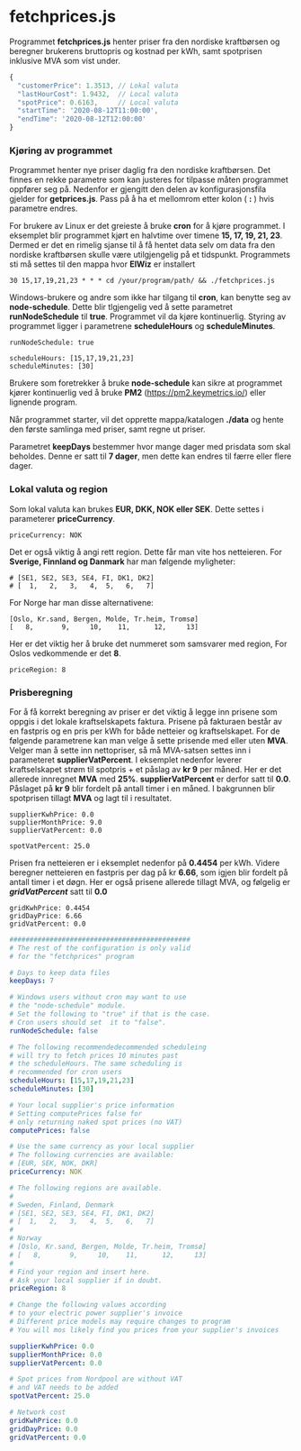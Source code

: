 # fetchprices.js

Programmet **fetchprices.js** henter priser fra den nordiske kraftbørsen og beregner 
brukerens bruttopris og kostnad per kWh, samt spotprisen inklusive MVA som vist under.

```javascript
{
  "customerPrice": 1.3513, // Lokal valuta
  "lastHourCost": 1.9432,  // Local valuta
  "spotPrice": 0.6163,     // Local valuta
  "startTime": '2020-08-12T11:00:00',
  "endTime": '2020-08-12T12:00:00'
}
```
### Kjøring av programmet

Programmet henter nye priser daglig fra den nordiske kraftbørsen. 
Det finnes en rekke parametre som kan justeres for tilpasse måten programmet oppfører seg på.
Nedenfor er gjengitt den delen av konfigurasjonsfila gjelder for **getprices.js**.
Pass på å ha et mellomrom etter kolon \( **:** \) hvis parametre endres.

For brukere av Linux er det greieste å bruke **cron** for å kjøre programmet.
I eksemplet blir programmet kjørt en halvtime over timene **15, 17, 19, 21, 23**. 
Dermed er det en rimelig sjanse til å få hentet data selv om data 
fra den nordiske kraftbørsen skulle være utilgjengelig på et tidspunkt. 
Programmets sti må settes til den mappa hvor **ElWiz** er installert

```
30 15,17,19,21,23 * * * cd /your/program/path/ && ./fetchprices.js
```
Windows-brukere og andre som ikke har tilgang til **cron**, kan benytte seg av **node-schedule**.
Dette blir tlgjengelig ved å sette parametret **runNodeSchedule** til **true**.
Programmet vil da kjøre kontinuerlig. 
Styring av programmet ligger i parametrene **scheduleHours** og **scheduleMinutes**.

```
runNodeSchedule: true

scheduleHours: [15,17,19,21,23]
scheduleMinutes: [30]
```
Brukere som foretrekker å bruke **node-schedule** kan sikre at programmet kjører kontinuerlig
ved å bruke **PM2** (https://pm2.keymetrics.io/) eller lignende program.

Når programmet starter, vil det opprette mappa/katalogen **./data** og hente den første samlinga
med priser, samt regne ut priser.

Parametret **keepDays** bestemmer hvor mange dager med prisdata som skal beholdes. 
Denne er satt til **7 dager**, men dette kan endres til færre eller flere dager.

### Lokal valuta og region

Som lokal valuta kan brukes **EUR, DKK, NOK eller SEK**. Dette settes i parameterer **priceCurrency**.
```
priceCurrency: NOK
```
Det er også viktig å angi rett region. Dette får man vite hos netteieren. 
For **Sverige, Finnland og Danmark** har man følgende myligheter:
```
# [SE1, SE2, SE3, SE4, FI, DK1, DK2]
# [  1,   2,   3,   4,  5,   6,   7]
```
For Norge har man disse alternativene:
```
[Oslo, Kr.sand, Bergen, Molde, Tr.heim, Tromsø]
[   8,       9,     10,    11,      12,     13]
```
Her er det viktig her å bruke det nummeret som samsvarer med region,
For Oslos vedkommende er det **8**.
```
priceRegion: 8
```

### Prisberegning
For å få korrekt beregning av priser er det viktig å legge inn prisene som oppgis i det lokale kraftselskapets faktura. 
Prisene på fakturaen består av en fastpris og en pris per kWh for både netteier og kraftselskapet.
For de følgende parametrene kan man velge å sette prisende med eller uten **MVA**. 
Velger man å sette inn nettopriser, så må MVA-satsen settes inn i parameteret **supplierVatPercent**.
I eksemplet nedenfor leverer kraftselskapet strøm til spotpris + et påslag av **kr 9** per måned.
Her er det allerede innregnet **MVA** med **25%**. **supplierVatPercent** er derfor satt til **0.0**. 
Påslaget på **kr 9** blir fordelt på antall timer i en måned. 
I bakgrunnen blir spotprisen tillagt **MVA** og lagt til i resultatet.

```
supplierKwhPrice: 0.0
supplierMonthPrice: 9.0
supplierVatPercent: 0.0

spotVatPercent: 25.0
```
Prisen fra netteieren er i eksemplet nedenfor på **0.4454** per kWh. 
Videre beregner netteieren en fastpris per dag på kr **6.66**, som igjen blir fordelt på antall timer i et døgn. 
Her er også prisene allerede tillagt MVA, og følgelig er ***gridVatPercent*** satt til **0.0**
```
gridKwhPrice: 0.4454
gridDayPrice: 6.66
gridVatPercent: 0.0
```

```yaml
#############################################
# The rest of the configuration is only valid 
# for the "fetchprices" program

# Days to keep data files
keepDays: 7

# Windows users without cron may want to use 
# the "node-schedule" module.
# Set the following to "true" if that is the case.
# Cron users should set  it to "false".
runNodeSchedule: false

# The following recommendedecommended scheduleing
# will try to fetch prices 10 minutes past 
# the scheduleHours. The same scheduling is
# recommended for cron users
scheduleHours: [15,17,19,21,23]
scheduleMinutes: [30]

# Your local supplier's price information
# Setting computePrices false for
# only returning naked spot prices (no VAT)
computePrices: false

# Use the same currency as your local supplier
# The following currencies are available:
# [EUR, SEK, NOK, DKR]
priceCurrency: NOK

# The following regions are available.
#
# Sweden, Finland, Denmark
# [SE1, SE2, SE3, SE4, FI, DK1, DK2]
# [  1,   2,   3,   4,  5,   6,   7]
#
# Norway
# [Oslo, Kr.sand, Bergen, Molde, Tr.heim, Tromsø]
# [   8,       9,     10,    11,      12,     13]
#
# Find your region and insert here.
# Ask your local supplier if in doubt.
priceRegion: 8

# Change the following values according
# to your electric power supplier's invoice
# Different price models may require changes to program 
# You will mos likely find you prices from your supplier's invoices

supplierKwhPrice: 0.0
supplierMonthPrice: 0.0
supplierVatPercent: 0.0

# Spot prices from Nordpool are without VAT
# and VAT needs to be added
spotVatPercent: 25.0

# Network cost
gridKwhPrice: 0.0
gridDayPrice: 0.0
gridVatPercent: 0.0
```
